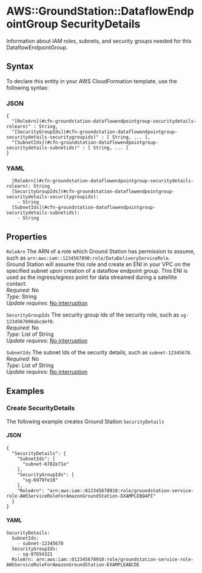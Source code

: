 # AWS::GroundStation::DataflowEndpointGroup SecurityDetails<a name="aws-properties-groundstation-dataflowendpointgroup-securitydetails"></a>

Information about IAM roles, subnets, and security groups needed for this DataflowEndpointGroup\.

## Syntax<a name="aws-properties-groundstation-dataflowendpointgroup-securitydetails-syntax"></a>

To declare this entity in your AWS CloudFormation template, use the following syntax:

### JSON<a name="aws-properties-groundstation-dataflowendpointgroup-securitydetails-syntax.json"></a>

```
{
  "[RoleArn](#cfn-groundstation-dataflowendpointgroup-securitydetails-rolearn)" : String,
  "[SecurityGroupIds](#cfn-groundstation-dataflowendpointgroup-securitydetails-securitygroupids)" : [ String, ... ],
  "[SubnetIds](#cfn-groundstation-dataflowendpointgroup-securitydetails-subnetids)" : [ String, ... ]
}
```

### YAML<a name="aws-properties-groundstation-dataflowendpointgroup-securitydetails-syntax.yaml"></a>

```
  [RoleArn](#cfn-groundstation-dataflowendpointgroup-securitydetails-rolearn): String
  [SecurityGroupIds](#cfn-groundstation-dataflowendpointgroup-securitydetails-securitygroupids):
    - String
  [SubnetIds](#cfn-groundstation-dataflowendpointgroup-securitydetails-subnetids):
    - String
```

## Properties<a name="aws-properties-groundstation-dataflowendpointgroup-securitydetails-properties"></a>

`RoleArn` <a name="cfn-groundstation-dataflowendpointgroup-securitydetails-rolearn"></a>
The ARN of a role which Ground Station has permission to assume, such as `arn:aws:iam::1234567890:role/DataDeliveryServiceRole`\.  
 Ground Station will assume this role and create an ENI in your VPC on the specified subnet upon creation of a dataflow endpoint group\. This ENI is used as the ingress/egress point for data streamed during a satellite contact\.  
_Required_: No  
_Type_: String  
_Update requires_: [No interruption](https://docs.aws.amazon.com/AWSCloudFormation/latest/UserGuide/using-cfn-updating-stacks-update-behaviors.html#update-no-interrupt)

`SecurityGroupIds` <a name="cfn-groundstation-dataflowendpointgroup-securitydetails-securitygroupids"></a>
The security group Ids of the security role, such as `sg-1234567890abcdef0`\.  
_Required_: No  
_Type_: List of String  
_Update requires_: [No interruption](https://docs.aws.amazon.com/AWSCloudFormation/latest/UserGuide/using-cfn-updating-stacks-update-behaviors.html#update-no-interrupt)

`SubnetIds` <a name="cfn-groundstation-dataflowendpointgroup-securitydetails-subnetids"></a>
The subnet Ids of the security details, such as `subnet-12345678`\.  
_Required_: No  
_Type_: List of String  
_Update requires_: [No interruption](https://docs.aws.amazon.com/AWSCloudFormation/latest/UserGuide/using-cfn-updating-stacks-update-behaviors.html#update-no-interrupt)

## Examples<a name="aws-properties-groundstation-dataflowendpointgroup-securitydetails--examples"></a>

### Create SecurityDetails<a name="aws-properties-groundstation-dataflowendpointgroup-securitydetails--examples--Create_SecurityDetails"></a>

The following example creates Ground Station `SecurityDetails`

#### JSON<a name="aws-properties-groundstation-dataflowendpointgroup-securitydetails--examples--Create_SecurityDetails--json"></a>

```
{
  "SecurityDetails": {
    "SubnetIds": [
      "subnet-6782e71e"
    ],
    "SecurityGroupIds": [
      "sg-6979fe18"
    ],
    "RoleArn": "arn:aws:iam::012345678910:role/groundstation-service-role-AWSServiceRoleForAmazonGroundStation-EXAMPLEBQ4PI"
  }
}
```

#### YAML<a name="aws-properties-groundstation-dataflowendpointgroup-securitydetails--examples--Create_SecurityDetails--yaml"></a>

```
SecurityDetails:
  SubnetIds:
    - subnet-12345678
  SecurityGroupIds:
    - sg-87654321
  RoleArn: arn:aws:iam::012345678910:role/groundstation-service-role-AWSServiceRoleForAmazonGroundStation-EXAMPLEABCDE
```
